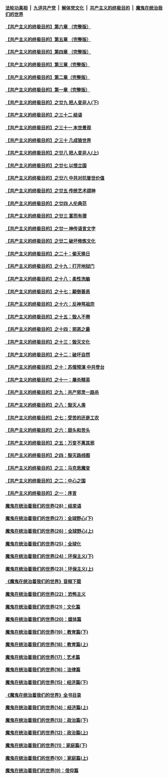 ####  [法轮功真相](../../../../basic/blob/master/README.md?t=05201131) &nbsp;|&nbsp; [九评共产党](../../../../9ping.md/blob/master/README.md?t=05201131) &nbsp;|&nbsp; [解体党文化](../../../../jtdwh.md/blob/master/README.md?t=05201131)  &nbsp;|&nbsp; [共产主义的终极目的](../../../../gczydzjmd.md/blob/master/README.md?t=05201131) &nbsp;|&nbsp; [魔鬼在统治我们的世界](../../../../mgztzwmdsj.md/blob/master/README.md?t=05201131) 

#### [【共产主义的终极目的】第六章 （完整版）](../pages/nsc422/n11428913.md?t=05201131) 

#### [【共产主义的终极目的】第五章 （完整版）](../pages/nsc422/n11428912.md?t=05201131) 

#### [【共产主义的终极目的】第四章 （完整版）](../pages/nsc422/n11428907.md?t=05201131) 

#### [【共产主义的终极目的】第三章（完整版）](../pages/nsc422/n11428848.md?t=05201131) 

#### [【共产主义的终极目的】第二章（完整版）](../pages/nsc422/n11428831.md?t=05201131) 

#### [【共产主义的终极目的】第一章（完整版）](../pages/nsc422/n11417651.md?t=05201131) 

#### [【共产主义的终极目的】之廿九 把人变非人(下)](../pages/nsc422/n11344140.md?t=05201131) 

#### [【共产主义的终极目的】之三十二 结语](../pages/nsc422/n11360535.md?t=05201131) 

#### [【共产主义的终极目的】之三十一 末世景观](../pages/nsc422/n11351129.md?t=05201131) 

#### [【共产主义的终极目的】之三十 几成狼世界](../pages/nsc422/n11348280.md?t=05201131) 

#### [【共产主义的终极目的】之廿八 把人变非人(上)](../pages/nsc422/n11340492.md?t=05201131) 

#### [【共产主义的终极目的】之廿七 以恨立国](../pages/nsc422/n11336944.md?t=05201131) 

#### [【共产主义的终极目的】之廿六 中共对抗普世价值](../pages/nsc422/n11324785.md?t=05201131) 

#### [【共产主义的终极目的】之廿五 传统艺术颂神](../pages/nsc422/n11296396.md?t=05201131) 

#### [【共产主义的终极目的】之廿四 人伦典范](../pages/nsc422/n11296397.md?t=05201131) 

#### [【共产主义的终极目的】之廿三 富而有德](../pages/nsc422/n11283598.md?t=05201131) 

#### [【共产主义的终极目的】之廿一 神传语言文字](../pages/nsc422/n11263265.md?t=05201131) 

#### [【共产主义的终极目的】之廿二 破坏修炼文化](../pages/nsc422/n11245728.md?t=05201131) 

#### [【共产主义的终极目的】之二十：偷天换日](../pages/nsc422/n11238846.md?t=05201131) 

#### [【共产主义的终极目的】之十九：打开地狱门](../pages/nsc422/n11206376.md?t=05201131) 

#### [【共产主义的终极目的】之十八：柔性洗脑](../pages/nsc422/n11199994.md?t=05201131) 

#### [【共产主义的终极目的】之十七：颠倒善恶](../pages/nsc422/n11179782.md?t=05201131) 

#### [【共产主义的终极目的】之十六：反神骂祖宗](../pages/nsc422/n11166798.md?t=05201131) 

#### [【共产主义的终极目的】之十五：毁人不倦](../pages/nsc422/n11166792.md?t=05201131) 

#### [【共产主义的终极目的】之十四：邪恶之最](../pages/nsc422/n11150249.md?t=05201131) 

#### [【共产主义的终极目的】之十三：毁灭文化](../pages/nsc422/n11135227.md?t=05201131) 

#### [【共产主义的终极目的】之十二：破坏自然](../pages/nsc422/n11135214.md?t=05201131) 

#### [【共产主义的终极目的】之十：苏俄预演 中共登台](../pages/nsc422/n11118424.md?t=05201131) 

#### [【共产主义的终极目的】之十一：屠杀精英](../pages/nsc422/n11118442.md?t=05201131) 

#### [【共产主义的终极目的】之九：共产邪灵一路杀](../pages/nsc422/n11114139.md?t=05201131) 

#### [【共产主义的终极目的】之八：毁灭人类](../pages/nsc422/n11108503.md?t=05201131) 

#### [【共产主义的终极目的】之七：受苦的还是工农](../pages/nsc422/n11101809.md?t=05201131) 

#### [【共产主义的终极目的】之六：甜头和苦头](../pages/nsc422/n11096971.md?t=05201131) 

#### [【共产主义的终极目的】之五：万变不离其邪](../pages/nsc422/n11091285.md?t=05201131) 

#### [【共产主义的终极目的】之四：毁灭路线图](../pages/nsc422/n11086284.md?t=05201131) 

#### [【共产主义的终极目的】之三：马克思魔变](../pages/nsc422/n11061941.md?t=05201131) 

#### [【共产主义的终极目的】之二：中心之国](../pages/nsc422/n11047728.md?t=05201131) 

#### [【共产主义的终极目的】之一：序言](../pages/nsc422/n11086077.md?t=05201131) 

#### [魔鬼在统治着我们的世界(28)：结束语](../pages/nsc422/n10936246.md?t=05201131) 

#### [魔鬼在统治着我们的世界(27)：全球野心(下)](../pages/nsc422/n10928319.md?t=05201131) 

#### [魔鬼在统治着我们的世界(26)：全球野心(上)](../pages/nsc422/n10900318.md?t=05201131) 

#### [魔鬼在统治着我们的世界(25)：全球化](../pages/nsc422/n10788205.md?t=05201131) 

#### [魔鬼在统治着我们的世界(24)：环保主义(下)](../pages/nsc422/n10695307.md?t=05201131) 

#### [魔鬼在统治着我们的世界(23)：环保主义(上)](../pages/nsc422/n10688613.md?t=05201131) 

#### [《魔鬼在统治着我们的世界》音频下载](../pages/nsc422/n10635553.md?t=05201131) 

#### [魔鬼在统治着我们的世界(22)：恐怖主义](../pages/nsc422/n10614727.md?t=05201131) 

#### [魔鬼在统治着我们的世界(21)：文化篇](../pages/nsc422/n10597706.md?t=05201131) 

#### [魔鬼在统治着我们的世界(20)：媒体篇](../pages/nsc422/n10586579.md?t=05201131) 

#### [魔鬼在统治着我们的世界(19)：教育篇(下)](../pages/nsc422/n10564808.md?t=05201131) 

#### [魔鬼在统治着我们的世界(18)：教育篇(上)](../pages/nsc422/n10526970.md?t=05201131) 

#### [魔鬼在统治着我们的世界(17)：艺术篇](../pages/nsc422/n10499093.md?t=05201131) 

#### [魔鬼在统治着我们的世界(16)：法律篇](../pages/nsc422/n10485969.md?t=05201131) 

#### [魔鬼在统治着我们的世界(15)：经济篇(下)](../pages/nsc422/n10469975.md?t=05201131) 

#### [《魔鬼在统治着我们的世界》全书目录](../pages/nsc422/n10464261.md?t=05201131) 

#### [魔鬼在统治着我们的世界(14)：经济篇(上)](../pages/nsc422/n10457370.md?t=05201131) 

#### [魔鬼在统治着我们的世界(13)：政治篇(下)](../pages/nsc422/n10448270.md?t=05201131) 

#### [魔鬼在统治着我们的世界(12)：政治篇(上)](../pages/nsc422/n10444576.md?t=05201131) 

#### [魔鬼在统治着我们的世界(11)：家庭篇(下)](../pages/nsc422/n10440961.md?t=05201131) 

#### [魔鬼在统治着我们的世界(10)：家庭篇(上)](../pages/nsc422/n10435448.md?t=05201131) 

#### [魔鬼在统治着我们的世界(9)：信仰篇](../pages/nsc422/n10432159.md?t=05201131) 

